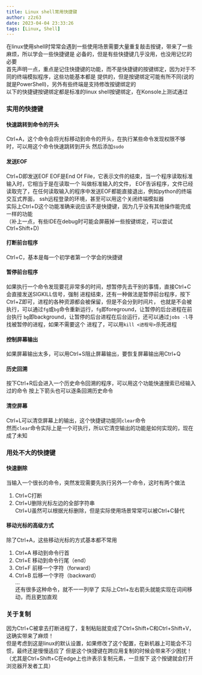 ```yaml
---
title: Linux shell常用快捷键
author: z2z63
date: 2023-04-04 23:33:26
tags: [Linux, Shell]
---
```

在linux使用shell时常常会遇到一些使用场景需要大量重复敲击按键，带来了一些麻烦，所以学会一些快捷键是
必备的，但是有些快捷键几乎没用，也没用记忆的必要  
首先声明一点，重点是记住快捷键的功能，而不是快捷键的按键绑定，因为对于不同的终端模拟程序，这些功能基本都是
提供的，但是按键绑定可能有所不同(说的就是PowerShell)，另外有些终端是支持修改按键绑定的  
以下的快捷键按键绑定都是标准的linux shell按键绑定，在Konsole上测试通过
### 实用的快捷键
#### 快速跳转到命令的开头
Ctrl+A，这个命令会将光标移动到命令的开头，在执行某些命令发现权限不够时，可以用这个命令快速跳转到开头
然后添加`sudo`
#### 发送EOF
Ctrl+D即发送EOF EOF是End Of File，它表示文件的结束，当一个程序读取标准输入时，它相当于是在读取一个
叫做标准输入的文件， EOF告诉程序，文件已经读取完了，在任何读取输入的程序中发送EOF都能直接退出，例如python的终端交互式界面，
ssh远程登录的环境，甚至可以用这个关闭终端模拟器  
实际上Ctrl+D这个功能准确来说应该不是快捷键，因为几乎没有其他操作能完成一样的功能  
（补上一点，有些IDE在debug时可能会屏蔽掉一些按键绑定，可以尝试Ctrl+Shift+D)
#### 打断前台程序
Ctrl+C，基本是每一个初学者第一个学会的快捷键
#### 暂停前台程序
如果执行一个命令发现要花非常多的时间，想暂停先去干别的事情，直接Ctrl+C会直接发送SIGKILL信号，强制
进程结束，还有一种做法是暂停前台程序，按下Ctrl+Z即可，进程的各种资源都会被保留，但是不会分到时间片，
也就是不会被执行，可以通过`fg`或`bg`命令重新运行，`fg`即foreground，让暂停的后台进程在前台执行
`bg`即background，让暂停的后台进程在后台运行，还可以通过`jobs -l`寻找被暂停的进程，如果不需要这个
进程了，可以用`kill <进程号>`杀死进程
#### 控制屏幕输出
如果屏幕输出太多，可以用Ctrl+S阻止屏幕输出，要恢复屏幕输出用Ctrl+Q
#### 历史回溯
按下Ctrl+R后会进入一个历史命令回溯的程序，可以用这个功能快速搜索已经输入过的命令
按上下箭头也可以逐条回溯历史命令
#### 清空屏幕
Ctrl+L可以清空屏幕上的输出，这个快捷键功能同`clear`命令  
然而`clear`命令实际上是一个可执行，所以它清空输出的功能是如何实现的，现在成了未知
### 用处不大的快捷键
#### 快速删除
当输入一个很长的命令，突然发现需要先执行另外一个命令，这时有两个做法
1. Ctrl+C打断
2. Ctrl+U删除光标左边的全部字符串  
Ctrl+U虽然可以根据光标删除，但是实际使用场景常常可以被Ctrl+C替代
#### 移动光标的高级方式
除了Ctrl+A，这些移动光标的方式基本都不常用
1. Ctrl+A 移动到命令行首
2. Ctrl+E 移动到命令行尾（end）
3. Ctrl+F 前移一个字符（forward）
4. Ctrl+B 后移一个字符（backward）  
...  
还有很多这种命令，就不一一列举了
实际上Ctrl+左右箭头就能实现在词间移动，而且更加直观
### 关于复制
因为Ctrl+C被拿去打断进程了，复制粘贴就变成了Ctrl+Shift+C和Ctrl+Shift+V，这确实带来了麻烦！  
但是考虑到这是linux的默认设置，如果修改了这个配置，在新机器上可能会不习惯，最终还是慢慢适应了
但是这个快捷键在跨应用复制的时候会带来不少困扰！（尤其是Ctrl+Shift+C在edge上也许表示复制元素，一旦按下
这个按键就会打开浏览器开发者工具）